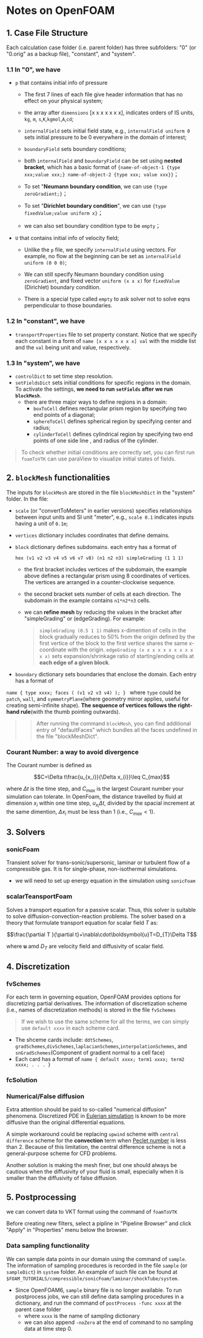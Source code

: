 # Notes on OpenFOAM

## 1. Case File Structure
Each calculation case folder (i.e. parent folder) has three subfolders: "0" (or "0.orig" as a backup file), "constant", and "system".

### 1.1 In "0", we have

- `p` that contains initial info of pressure

    * The first 7 lines of each file give header information that has no effect on your physical system;

    * the array after `dimensions` [x x x x x x x], indicates orders of IS units,  `kg`, `m`, `s`,`K`,`kgmol`,`A`,`cd`;

    * `internalField` sets initial field state, e.g., `internalField uniform 0` sets initial pressure to be 0 everywhere in the domain of interest;

    * `boundaryField` sets boundary conditions;

    * both `internalField` and `boundaryField` can be set using **nested bracket**, which has a basic format of `{name-of-object-1 {type xxx;value xxx;} name-of-object-2 {type xxx; value xxx}}`；

    * To set "**Neumann boundary condition**, we can use `{type zeroGradient;}`；

    * To set "**Dirichlet boundary condition**", we can use `{type fixedValue;value uniform x}`；

    * we can also set boundary condition type to be `empty`；

- `U` that contains initial info of velocity field;

    * Unlike the `p` file, we specify `internalField` using vectors. For example, no flow at the beginning can be set as `internalField uniform (0 0 0)`;

    * We can still specify Neumann boundary condition using `zeroGradient`, and fixed vector `uniform (x x x)` for `fixedValue` (Dirichlet) boundary condition.

    * There is a special type called `empty` to ask solver not to solve eqns perpendicular to those boundaries.

### 1.2 In "constant", we have 

- `transportProperties` file to set property constant. Notice that we specify each constant in a form of `name [x x x x x x x] val` with the middle list and the `val` being unit and value, respectively.

### 1.3 In "system", we have 

- `controlDict` to set time step resolution.
- `setFieldsDict` sets initial conditions for specific regions in the domain. To activate the settings, **we need to run `setFields` after we run `blockMesh`**.
    * there are three major ways to define regions in a domain:
        * `boxToCell` defines rectangular prism region by specifying two end points of a diagonal;
        * `sphereToCell` defines spherical region by specifying center and radius;
        * `cylinderToCell` defines cylindrical region by specifying two end points of one side line , and radius of the cylinder.
> To check whether initial conditions are correctly set, you can first run `foamToVTK` can use paraView to visualize initial states of fields.

## 2. `blockMesh` functionalities

The inputs for `blockMesh` are stored in the file `blockMeshDict` in the "system" folder. In the file:

- `scale` (or "convertToMeters" in earlier versions) specifies relationships between input units and SI unit "meter", e.g., `scale 0.1` indicates inputs having a unit of `0.1m`;

- `vertices` dictionary includes coordinates that define demains. 

- `block` dictionary defines subdomains. each entry has a format of 

    `hex (v1 v2 v3 v4 v5 v6 v7 v8) (n1 n2 n3) simpleGrading (1 1 1)`

    * the first bracket includes vertices of the subdomain, the example above defines a rectangular prism using 8 coordinates of vertices. The vertices are arranged in a counter-clockwise sequence.

    * the second bracket sets number of cells at each direction. The subdomain in the example contains `n1*n2*n3` cells.
    * we can **refine mesh** by reducing the values in the bracket after "simpleGrading" or (edgeGrading). For example:
       > `simpleGrading (0.5 1 1)` makes x-dimention of cells in the block gradually reduces to 50% from the origin defined by the first vertice of the block to the first vertice shares the same x-coordinate with the origin.
       >`edgeGrading (x x x x x x x x x x x x)` sets expansion/shrinkage ratio of starting/ending cells at **each edge of a given block**.

- `boundary` dictionary sets boundaries that enclose the domain. Each entry has a format of 

`name
{
    type xxxx;
    faces
    (
        (v1 v2 v3 v4)
    );
}
`
where `type` could be `patch`, `wall`, and `symmetryPlane`(where geometry mirror applies, useful for creating semi-infinite shape). **The sequence of vertices follows the right-hand rule**(with the thumb pointing outwards).

>> After running the command `blockMesh`, you can find additional entry of "defaultFaces" which bundles all the faces undefined in the file "blockMeshDict".

### Courant Number: a way to avoid divergence
The Courant number is defined as

$$C=\Delta t\frac{u_{x_i}}{\Delta x_{i}}\leq C_{max}$$

where $\Delta t$ is the time step, and $C_{max}$ is the largest Courant number your simulation can tolerate. In OpenFoam, the distance travelled by fluid at dimension $x_i$ within one time step, $u_{x_i}\Delta t$, divided by the spacial increment at the same dimention, $\Delta x_i$ must be less than 1 (i.e., $C_{max}<1$).

## 3. Solvers

### sonicFoam

Transient solver for trans-sonic/supersonic, laminar or turbulent flow of a compressible gas. It is for single-phase, non-isothermal simulations.
- we will need to set up energy equation in the simulation using `sonicFoam`

### scalarTeansportFoam

Solves a transport equation for a passive scalar. Thus, this solver is suitable to solve diffusion-convection-reaction problems. The solver based on a theory that formulate transport equation for scalar field $T$ as:

$$\frac{\partial T }{\partial t}+\nabla\cdot\boldsymbol{u}T=D_{T}\Delta T$$

where $\boldsymbol{u}$ amd $D_T$ are velocity field and diffusivity of scalar field. 


## 4. Discretization

### fvSchemes

For each term in governing equation, OpenFOAM provides options for discretizing partial derivatives. The information of discretization scheme (i.e., names of discretization methods) is stored in the file `fvSchemes`

> If we wish to use the same scheme for all the terms, we can simply use `default xxxx` in each scheme card.

- The shceme cards include: `ddtSchemes`, `gradSchemes`,`divSchemes`,`laplacianSchemes`,`interpolationSchemes`, and `snGradSchemes`(Component of gradient normal to a cell face)
- Each card has a format of
    `name
    {
        default xxxx;
        term1 xxxx;
        term2 xxxx;
        .
        .
        .
    }
    `

### fcSolution

### Numerical/False diffusion

Extra attention should be paid to so-called "numerical diffusion" phenomena. Discretized PDE in [Eulerian simulation](https://en.wikipedia.org/wiki/Euler_method) is known to be more diffusive than the original differential equations. 

A simple workaround could be replacing `upwind` scheme with `central difference` scheme for the **convection** term when [Peclet number](https://en.wikipedia.org/wiki/P%C3%A9clet_number) is less than 2. Because of this limitation, the central difference scheme is not a general-purpose scheme for CFD problems.

Another solution is making the mesh finer, but one should always be cautious when the diffusivity of your fluid is small, especially when it is smaller than the diffusivity of false diffusion.

## 5. Postprocessing
we can convert data to VKT format using the command of `foamToVTK`

Before creating new filters, select a pipline in "Pipeline Browser" and click "Apply" in "Properties" menu below the browser.

### Data sampling functionality

We can sample data points in our domain using the command of `sample`. The information of sampling procedures is recorded in the file `sample` (or `sampleDict`) in `system` folder. An example of such file can be found at `$FOAM_TUTORIALS/compressible/sonicFoam/laminar/shockTube/system`.

- Since OpenFOAM6, `sample` binary file is no longer available. To run postprocess jobs, we can still define data sampling procedures in a dictionary, and run the command of 
        `postProcess -func xxxx` at the parent case folder
    * where `xxxx` is the name of sampling dictionary
    * we can also append `-noZero` at the end of command to no sampling data at time step 0.
